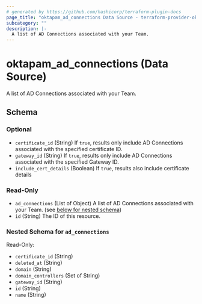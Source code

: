 ```yaml
---
# generated by https://github.com/hashicorp/terraform-plugin-docs
page_title: "oktapam_ad_connections Data Source - terraform-provider-oktapam"
subcategory: ""
description: |-
  A list of AD Connections associated with your Team.
---
```


# oktapam_ad_connections (Data Source)

A list of AD Connections associated with your Team.



<!-- schema generated by tfplugindocs -->
## Schema

### Optional

- `certificate_id` (String) If `true`, results only include AD Connections associated with the specified certificate ID.
- `gateway_id` (String) If `true`, results only include AD Connections associated with the specified Gateway ID.
- `include_cert_details` (Boolean) If `true`, results also include certificate details

### Read-Only

- `ad_connections` (List of Object) A list of AD Connections associated with your Team. (see [below for nested schema](#nestedatt--ad_connections))
- `id` (String) The ID of this resource.

<a id="nestedatt--ad_connections"></a>
### Nested Schema for `ad_connections`

Read-Only:

- `certificate_id` (String)
- `deleted_at` (String)
- `domain` (String)
- `domain_controllers` (Set of String)
- `gateway_id` (String)
- `id` (String)
- `name` (String)
